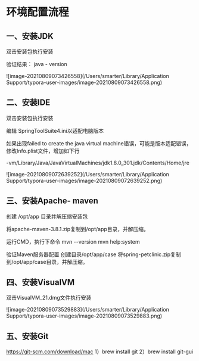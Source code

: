 # 环境配置流程

## 一、安装JDK

双击安装包执行安装

验证结果： java - version

![image-20210809073426558](/Users/smarter/Library/Application Support/typora-user-images/image-20210809073426558.png)

## 二、安装IDE

双击安装包执行安装

编辑 SpringToolSuite4.ini以适配电脑版本

如果出现failed to create the java virtual machine错误，可能是版本适配错误，修改Info.plist文件，增加如下行

<string>-vm</string><string>/Library/Java/JavaVirtualMachines/jdk1.8.0_301.jdk/Contents/Home/jre</string>

![image-20210809072639252](/Users/smarter/Library/Application Support/typora-user-images/image-20210809072639252.png)

## 三、安装Apache- maven

创建 /opt/app 目录并解压缩安装包

将apache-maven-3.8.1.zip复制到/opt/app目录，并解压缩。

运行CMD，执行下命令
mvn --version
mvn  help:system

验证Maven服务器配置
创建目录/opt/app/case
将spring-petclinic.zip复制到/opt/app/case目录，并解压缩。

## 四、安装VisualVM

双击VisualVM_21.dmg文件执行安装

![image-20210809073529883](/Users/smarter/Library/Application Support/typora-user-images/image-20210809073529883.png) 

## 五、安装Git

https://git-scm.com/download/mac
1）brew install git
2）brew install git-gui
